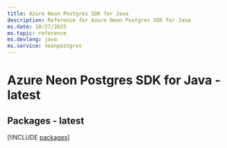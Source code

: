 ```yaml
---
title: Azure Neon Postgres SDK for Java
description: Reference for Azure Neon Postgres SDK for Java
ms.date: 10/27/2025
ms.topic: reference
ms.devlang: java
ms.service: neonpostgres
---
```

# Azure Neon Postgres SDK for Java - latest
## Packages - latest
[!INCLUDE [packages](neon-postgres-index.md)]